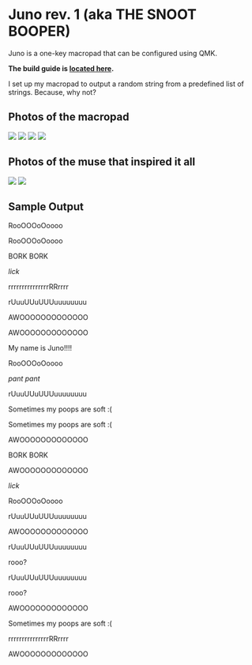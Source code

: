 # Juno rev. 1 (aka THE SNOOT BOOPER)

Juno is a one-key macropad that can be configured using QMK.

**The build guide is [located here](https://github.com/na-che-x/juno-pcb/blob/main/docs/buildguide.md).**

I set up my macropad to output a random string from a predefined list of strings. Because, why not?

## Photos of the macropad

<img src="https://raw.githubusercontent.com/na-che-x/juno-pcb/main/docs/photos/IMG_7717.jpeg">

<img src="https://raw.githubusercontent.com/na-che-x/juno-pcb/main/docs/photos/real-juno-pics/IMG_0875.jpeg">

<img src="https://raw.githubusercontent.com/na-che-x/juno-pcb/main/docs/photos/IMG_7674.jpeg">

<img src="https://raw.githubusercontent.com/na-che-x/juno-pcb/main/docs/photos/IMG_7673.jpeg">

## Photos of the muse that inspired it all

<img src="https://raw.githubusercontent.com/na-che-x/juno-pcb/main/docs/photos/real-juno-pics/IMG_1954.jpeg">

<img src="https://raw.githubusercontent.com/na-che-x/juno-pcb/main/docs/photos/real-juno-pics/IMG_3387.jpeg">

## Sample Output
RooOOOoOoooo

RooOOOoOoooo

BORK BORK

*lick*

rrrrrrrrrrrrrrrRRrrrr

rUuuUUuUUUuuuuuuuu

AWOOOOOOOOOOOOO

AWOOOOOOOOOOOOO

My name is Juno!!!!

RooOOOoOoooo

*pant pant*

rUuuUUuUUUuuuuuuuu

Sometimes my poops are soft :(

Sometimes my poops are soft :(

AWOOOOOOOOOOOOO

BORK BORK

AWOOOOOOOOOOOOO

*lick*

RooOOOoOoooo

rUuuUUuUUUuuuuuuuu

AWOOOOOOOOOOOOO

rUuuUUuUUUuuuuuuuu

rooo?

rUuuUUuUUUuuuuuuuu

rooo?

AWOOOOOOOOOOOOO

Sometimes my poops are soft :(

rrrrrrrrrrrrrrrRRrrrr

AWOOOOOOOOOOOOO
